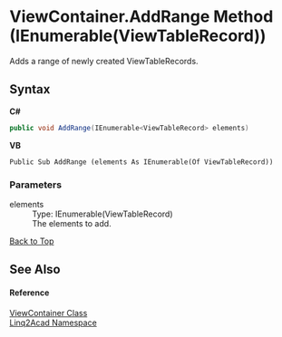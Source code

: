 # ViewContainer.AddRange Method (IEnumerable(ViewTableRecord))
 

Adds a range of newly created ViewTableRecords.

## Syntax

**C#**<br />
``` C#
public void AddRange(IEnumerable<ViewTableRecord> elements)
```

**VB**<br />
``` VB
Public Sub AddRange (elements As IEnumerable(Of ViewTableRecord))
```


### Parameters
<dl><dt>elements</dt><dd>Type: IEnumerable(ViewTableRecord)<br />The elements to add.</dd></dl>
<a href="#ViewContainerAddRange-Method-IEnumerableViewTableRecord">Back to Top</a>

## See Also


#### Reference
<a href="T_Linq2Acad_ViewContainer.md#ViewContainer-Class">ViewContainer Class</a><br /><a href="N_Linq2Acad.md#Linq2Acad-Namespace">Linq2Acad Namespace</a><br />
